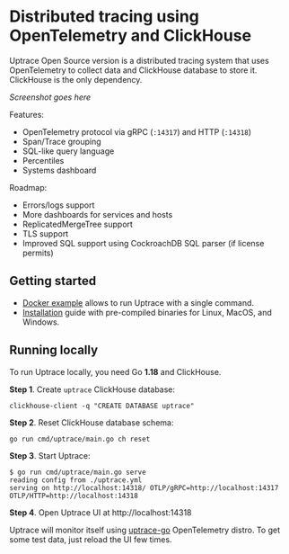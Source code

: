 # Distributed tracing using OpenTelemetry and ClickHouse

Uptrace Open Source version is a distributed tracing system that uses OpenTelemetry to collect data
and ClickHouse database to store it. ClickHouse is the only dependency.

_Screenshot goes here_

Features:

- OpenTelemetry protocol via gRPC (`:14317`) and HTTP (`:14318`)
- Span/Trace grouping
- SQL-like query language
- Percentiles
- Systems dashboard

Roadmap:

- Errors/logs support
- More dashboards for services and hosts
- ReplicatedMergeTree support
- TLS support
- Improved SQL support using CockroachDB SQL parser (if license permits)

## Getting started

- [Docker example](example/docker) allows to run Uptrace with a single command.
- [Installation]() guide with pre-compiled binaries for Linux, MacOS, and Windows.

## Running locally

To run Uptrace locally, you need Go **1.18** and ClickHouse.

**Step 1**. Create `uptrace` ClickHouse database:

```shell
clickhouse-client -q "CREATE DATABASE uptrace"
```

**Step 2**. Reset ClickHouse database schema:

```shell
go run cmd/uptrace/main.go ch reset
```

**Step 3**. Start Uptrace:

```shell
$ go run cmd/uptrace/main.go serve
reading config from ./uptrace.yml
serving on http://localhost:14318/ OTLP/gRPC=http://localhost:14317 OTLP/HTTP=http://localhost:14318
```

**Step 4**. Open Uptrace UI at http://localhost:14318

Uptrace will monitor itself using [uptrace-go](https://github.com/uptrace/uptrace-go) OpenTelemetry
distro. To get some test data, just reload the UI few times.

